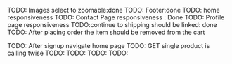 TODO: Images select to zoomable:done
TODO: Footer:done
TODO: home responsiveness
TODO: Contact Page responsiveness : Done
TODO: Profile page responsiveness
TODO:continue to shipping should be linked: done
TODO: After placing order the item should be removed from the cart

TODO: After signup navigate home page
TODO: GET single product is calling twise
TODO: 
TODO:
TODO:
TODO: